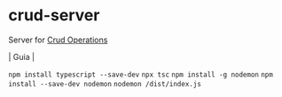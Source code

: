 ﻿# crud-server

Server for [Crud Operations](https://github.com/PoneyPy/CRUDoperations)

| Guia |
 
`npm install typescript --save-dev`
`npx tsc`
`npm install -g nodemon`
`npm install --save-dev nodemon`
`nodemon /dist/index.js`
